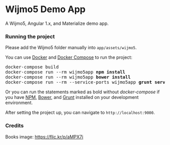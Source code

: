 # Wijmo5 Demo App

A Wijmo5, Angular 1.x, and Materialize demo app.

### Running the project

Please add the Wijmo5 folder manually into `app/assets/wijmo5`.

You can use [Docker](https://www.docker.com/) and [Docker Compose](https://docs.docker.com/compose/) to run the project:

<pre>
docker-compose build
docker-compose run --rm wijmo5app <b>npm install</b>
docker-compose run --rm wijmo5app <b>bower install</b>
docker-compose run --rm --service-ports wijmo5app <b>grunt serve</b>
</pre>

Or you can run the statements marked as bold without *docker-compose* if you have [NPM](https://nodejs.org/), [Bower](http://bower.io/), and [Grunt](http://gruntjs.com/) installed on your development environment.

After setting the project up, you can navigate to `http://localhost:9000`.


### Credits

Books image: https://flic.kr/p/aMPX7i
